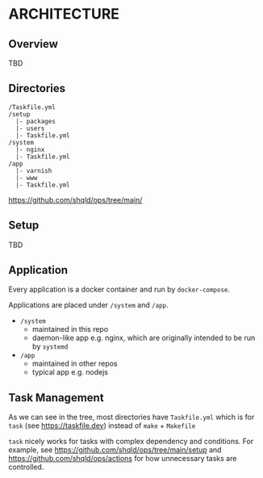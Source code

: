 # ARCHITECTURE

## Overview

TBD

## Directories

```
/Taskfile.yml
/setup
  |- packages
  |- users
  |- Taskfile.yml
/system
  |- nginx
  |- Taskfile.yml
/app
  |- varnish
  |- www
  |- Taskfile.yml
```

https://github.com/shqld/ops/tree/main/

## Setup

TBD

## Application

Every application is a docker container and run by `docker-compose`.

Applications are placed under `/system` and `/app`.

-   `/system`
    -   maintained in this repo
    -   daemon-like app e.g. nginx, which are originally intended to be run by `systemd`
-   `/app`
    -   maintained in other repos
    -   typical app e.g. nodejs

## Task Management

As we can see in the tree, most directories have `Taskfile.yml` which is for `task` (see https://taskfile.dev) instead of `make` + `Makefile`

`task` nicely works for tasks with complex dependency and conditions. For example, see https://github.com/shqld/ops/tree/main/setup and https://github.com/shqld/ops/actions for how unnecessary tasks are controlled.
